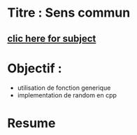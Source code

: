 # Titre : Sens commun

## [clic here for subject](https://github.com/vportens/Piscine_CPP/blob/master/day06/CPP06.subject.pdf) 
# Objectif : 
- utilisation de fonction generique
- implementation de random en cpp

# Resume